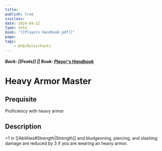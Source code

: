 ```yaml
---
title:
publish: true
cssclass:
date: 2024-04-12
type: note
book: "[[Players Handbook.pdf]]"
page: 
tags:
    - DnD/Rules/Feats
---
```


##### Back: [[Feats]] || Book: [Player's Handbook](https://drive.google.com/drive/folders/1O5bhpYizcIT5xxAoLOuzCRht_PVS7VSG?usp=sharing)

# Heavy Armor Master


## Prequisite 
Proficiency with heavy armor

## Description
+1 in [[Abilities#Strength|Strength]] and bludgeoning, piercing, and slashing damage are reduced by 3 if you are wearing an heavy armor.
